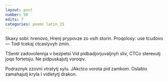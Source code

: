```yaml
---
layout: post
number: 50
edits: 7
categories: poems latin_25
---
```


Skaxy sobi: hrenovo,
Hrenj prypovze zo vsih storin.
Proqolosy: use tcudovo —
Todi tcekaj ctcaslyvyh zmin. 

TSentr zadovolennja v bezpetsi
Vid pidbadjorjuvaljnyh sliv,
CTCo sterexutj joqo fortetsju.
Ne pidpuskajutj voroqiv.

Podraznyk zzovni vtratytj sylu.
JAkctco vorota pid zamkom. 
Oslablo zamahajutj kryla
I vidletytj drakon.
